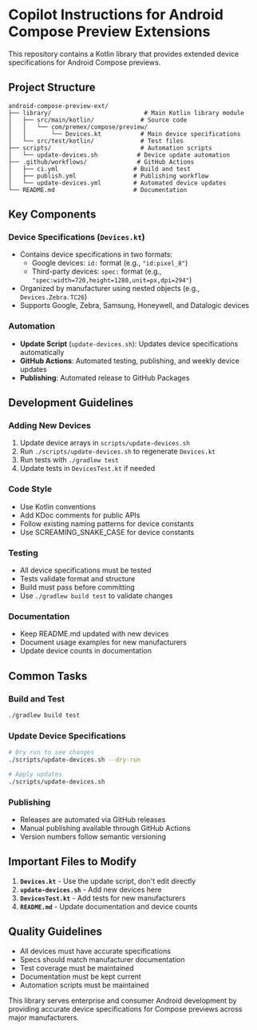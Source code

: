 # Copilot Instructions for Android Compose Preview Extensions

This repository contains a Kotlin library that provides extended device specifications for Android Compose previews.

## Project Structure

```
android-compose-preview-ext/
├── library/                          # Main Kotlin library module
│   ├── src/main/kotlin/             # Source code
│   │   └── com/premex/compose/preview/
│   │       └── Devices.kt           # Main device specifications
│   └── src/test/kotlin/             # Test files
├── scripts/                         # Automation scripts
│   └── update-devices.sh           # Device update automation
├── .github/workflows/              # GitHub Actions
│   ├── ci.yml                     # Build and test
│   ├── publish.yml                # Publishing workflow  
│   └── update-devices.yml         # Automated device updates
└── README.md                      # Documentation
```

## Key Components

### Device Specifications (`Devices.kt`)
- Contains device specifications in two formats:
  - Google devices: `id:` format (e.g., `"id:pixel_8"`)
  - Third-party devices: `spec:` format (e.g., `"spec:width=720,height=1280,unit=px,dpi=294"`)
- Organized by manufacturer using nested objects (e.g., `Devices.Zebra.TC26`)
- Supports Google, Zebra, Samsung, Honeywell, and Datalogic devices

### Automation
- **Update Script** (`update-devices.sh`): Updates device specifications automatically
- **GitHub Actions**: Automated testing, publishing, and weekly device updates
- **Publishing**: Automated release to GitHub Packages

## Development Guidelines

### Adding New Devices
1. Update device arrays in `scripts/update-devices.sh`
2. Run `./scripts/update-devices.sh` to regenerate `Devices.kt`
3. Run tests with `./gradlew test`
4. Update tests in `DevicesTest.kt` if needed

### Code Style
- Use Kotlin conventions
- Add KDoc comments for public APIs
- Follow existing naming patterns for device constants
- Use SCREAMING_SNAKE_CASE for device constants

### Testing
- All device specifications must be tested
- Tests validate format and structure
- Build must pass before committing
- Use `./gradlew build test` to validate changes

### Documentation
- Keep README.md updated with new devices
- Document usage examples for new manufacturers
- Update device counts in documentation

## Common Tasks

### Build and Test
```bash
./gradlew build test
```

### Update Device Specifications
```bash
# Dry run to see changes
./scripts/update-devices.sh --dry-run

# Apply updates
./scripts/update-devices.sh
```

### Publishing
- Releases are automated via GitHub releases
- Manual publishing available through GitHub Actions
- Version numbers follow semantic versioning

## Important Files to Modify

1. **`Devices.kt`** - Use the update script, don't edit directly
2. **`update-devices.sh`** - Add new devices here
3. **`DevicesTest.kt`** - Add tests for new manufacturers
4. **`README.md`** - Update documentation and device counts

## Quality Guidelines

- All devices must have accurate specifications
- Specs should match manufacturer documentation  
- Test coverage must be maintained
- Documentation must be kept current
- Automation scripts must be maintained

This library serves enterprise and consumer Android development by providing accurate device specifications for Compose previews across major manufacturers.